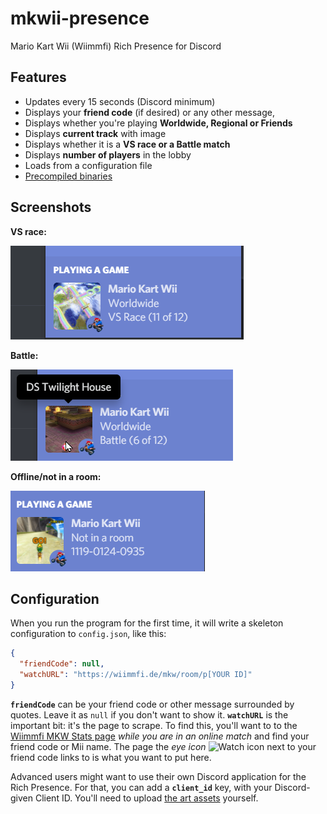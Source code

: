 # mkwii-presence
Mario Kart Wii (Wiimmfi) Rich Presence for Discord
## Features
- Updates every 15 seconds (Discord minimum)
- Displays your **friend code** (if desired) or any other message, 
- Displays whether you're playing **Worldwide, Regional or Friends**
- Displays **current track** with image
- Displays whether it is a **VS race or a Battle match**
- Displays **number of players** in the lobby
- Loads from a configuration file
- [Precompiled binaries](https://github.com/dotcomboom/mkwii-presence/releases)
## Screenshots
**VS race:**

![VS race](https://github.com/dotcomboom/mkwii-presence/blob/master/screenshots/vs.gif?raw=true)

**Battle:**

![Battle](https://github.com/dotcomboom/mkwii-presence/blob/master/screenshots/battle.png?raw=true)

**Offline/not in a room:**

![Offline/no room](https://github.com/dotcomboom/mkwii-presence/blob/master/screenshots/offline.png?raw=true)
## Configuration
When you run the program for the first time, it will write a skeleton configuration to `config.json`, like this:
```json
{
  "friendCode": null,
  "watchURL": "https://wiimmfi.de/mkw/room/p[YOUR ID]"
}
```
**`friendCode`** can be your friend code or other message surrounded by quotes. Leave it as `null` if you don't want to show it.
**`watchURL`** is the important bit: it's the page to scrape. To find this, you'll want to to the [Wiimmfi MKW Stats page](https://wiimmfi.de/mkw/) *while you are in an online match* and find your friend code or Mii name. The page the *eye icon* ![Watch icon](https://wiimmfi.de/images/watch-pid-24x16.png) next to your friend code links to is what you want to put here.

Advanced users might want to use their own Discord application for the Rich Presence. For that, you can add a **`client_id`** key, with your Discord-given Client ID. You'll need to upload [the art assets](https://github.com/dotcomboom/mkwii-presence/tree/master/discord-assets) yourself.
